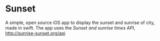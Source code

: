 # Sunset
A simple, open source iOS app to display the sunset and sunrise of city, made in swift.
The app uses the *Sunset and sunrise times API*, http://sunrise-sunset.org/api
